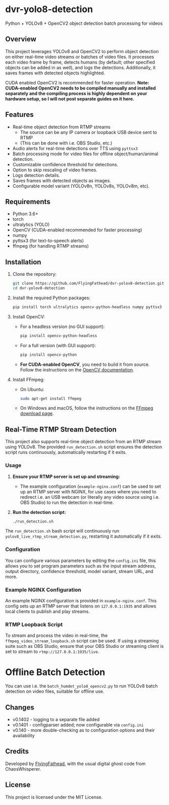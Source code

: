 # dvr-yolo8-detection

Python + YOLOv8 + OpenCV2 object detection batch processing for videos

## Overview

This project leverages YOLOv8 and OpenCV2 to perform object detection on either real-time video streams or batches of video files. It processes each video frame by frame, detects humans (by default; other specified objects can be added in as well), and logs the detections. Additionally, it saves frames with detected objects highlighted.

CUDA enabled OpenCV2 is recommended for faster operation. **Note: CUDA-enabled OpenCV2 needs to be compiled manually and installed separately and the compiling process is highly dependent on your hardware setup, so I will not post separate guides on it here.**

## Features

- Real-time object detection from RTMP streams
   - The source can be any IP camera or loopback USB device sent to RTMP
   - (This can be done with i.e. OBS Studio, etc.)
- Audio alerts for real-time detections over TTS using `pyttsx3`   
- Batch processing mode for video files for offline object/human/animal detection.
- Customizable confidence threshold for detections.
- Option to skip rescaling of video frames.
- Logs detection details.
- Saves frames with detected objects as images.
- Configurable model variant (YOLOv8n, YOLOv8s, YOLOv8m, etc).

## Requirements

- Python 3.6+
- torch
- ultralytics (YOLO)
- OpenCV (CUDA-enabled recommended for faster processing)
- numpy
- pyttsx3 (for text-to-speech alerts)
- ffmpeg (for handling RTMP streams)

## Installation

1. Clone the repository:

   ```bash
   git clone https://github.com/FlyingFathead/dvr-yolov8-detection.git
   cd dvr-yolov8-detection
   ```

2. Install the required Python packages:

   ```bash
   pip install torch ultralytics opencv-python-headless numpy pyttsx3
   ```

3. Install OpenCV:
   - For a headless version (no GUI support):
     ```bash
     pip install opencv-python-headless
     ```
   - For a full version (with GUI support):
     ```bash
     pip install opencv-python
     ```
   - **For CUDA-enabled OpenCV**, you need to build it from source. Follow the instructions on the [OpenCV documentation](https://docs.opencv.org/master/d6/d15/tutorial_building_tegra_cuda.html).

4. Install FFmpeg:
   - On Ubuntu:
     ```bash
     sudo apt-get install ffmpeg
     ```
   - On Windows and macOS, follow the instructions on the [FFmpeg download page](https://ffmpeg.org/download.html).

## Real-Time RTMP Stream Detection

This project also supports real-time object detection from an RTMP stream using YOLOv8. The provided `run_detection.sh` script ensures the detection script runs continuously, automatically restarting if it exits.

### Usage

1. **Ensure your RTMP server is set up and streaming:**
   - The example configuration (`example-nginx.conf`) can be used to set up an RTMP server with NGINX, for use cases where you need to redirect i.e. an USB webcam (or literally any video source using i.e. OBS Studio) to run the detection in real-time.   

2. **Run the detection script:**

   ```bash
   ./run_detection.sh
   ```

The `run_detection.sh` bash script will continuously run `yolov8_live_rtmp_stream_detection.py`, restarting it automatically if it exits.

### Configuration

You can configure various parameters by editing the `config.ini` file, this allows you to set program parameters such as the input stream address, output directory, confidence threshold, model variant, stream URL, and more.

### Example NGINX Configuration

An example NGINX configuration is provided in `example-nginx.conf`. This config sets up an RTMP server that listens on `127.0.0.1:1935` and allows local clients to publish and play streams.

### RTMP Loopback Script

To stream and process the video in real-time, the `ffmpeg_video_stream_loopback.sh` script can be used. If using a streaming suite such as OBS Studio, ensure that your OBS Studio or streaming client is set to stream to `rtmp://127.0.0.1:1935/live`.

# Offline Batch Detection

You can use i.e. the `batch_humdet_yolo8_opencv2.py` to run YOLOv8 batch detection on video files, suitable for offline use.

## Changes
- v0.1402 - logging to a separate file added
- v0.1401 - configparser added; now configurable via `config.ini`
- v0.140 - more double-checking as to configuration options and their availability

## Credits
Developed by [FlyingFathead](https://github.com/FlyingFathead), with the usual digital ghost code from ChaosWhisperer.

## License
This project is licensed under the MIT License.